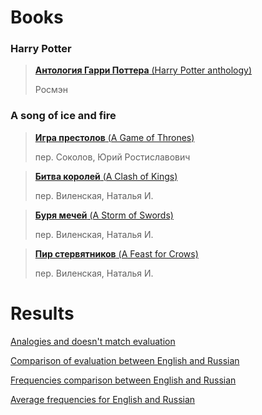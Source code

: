 # Books

### Harry Potter
>[**Антология Гарри Поттера** (Harry Potter anthology)](http://rosmean.ru//)
>
> Росмэн

### A song of ice and fire
>[**Игра престолов** (A Game of Thrones)](https://www.flip.kz/catalog?prod=5137)
>
>пер. Соколов, Юрий Ростиславович

>[**Битва королей** (A Clash of Kings)](https://www.flip.kz/catalog?prod=16682)
>
>пер. Виленская, Наталья И.

>[**Буря мечей** (A Storm of Swords)](https://www.flip.kz/catalog?prod=5147)
>
>пер. Виленская, Наталья И.

>[**Пир стервятников** (A Feast for Crows)](https://www.flip.kz/catalog?prod=253506)
>
>пер. Виленская, Наталья И.

# Results 

[Analogies and doesn't match evaluation](/evaluation/comparison_evaluation.md) 

[Comparison of evaluation between English and Russian](/evaluation/eng_rus_comparison.md) 

[Frequencies comparison between English and Russian](/evaluation/frequencies_comparison.md) 

[Average frequencies for English and Russian](/evaluation/avg_frequencies_comparison.md) 
